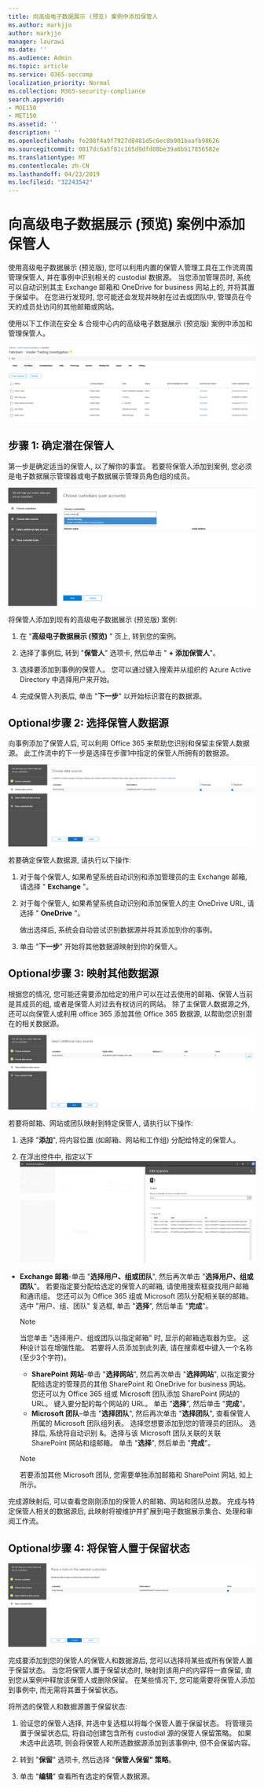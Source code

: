 ```yaml
---
title: 向高级电子数据展示 (预览) 案例中添加保管人
ms.author: markjjo
author: markjjo
manager: laurawi
ms.date: ''
ms.audience: Admin
ms.topic: article
ms.service: O365-seccomp
localization_priority: Normal
ms.collection: M365-security-compliance
search.appverid:
- MOE150
- MET150
ms.assetid: ''
description: ''
ms.openlocfilehash: fe208f4a9f7927d8481d5c6ec8b901baafb98626
ms.sourcegitcommit: 0017dc6a5f81c165d9dfd88be39a6bb17856582e
ms.translationtype: MT
ms.contentlocale: zh-CN
ms.lasthandoff: 04/23/2019
ms.locfileid: "32243542"
---
```

# <a name="add-custodians-to-an-advanced-ediscovery-preview-case"></a>向高级电子数据展示 (预览) 案例中添加保管人

使用高级电子数据展示 (预览版), 您可以利用内置的保管人管理工具在工作流周围管理保管人, 并在事例中识别相关的 custodial 数据源。 当您添加管理员时, 系统可以自动识别其主 Exchange 邮箱和 OneDrive for business 网站上的, 并将其置于保留中。 在您进行发现时, 您可能还会发现并映射在过去或团队中, 管理员在今天的成员处访问的其他邮箱或网站。

使用以下工作流在安全 & 合规中心内的高级电子数据展示 (预览版) 案例中添加和管理保管人。 

![保管人管理选项卡](../media/CustodianMgtPage.png)


## <a name="step-1-identify-potential-custodians"></a>步骤 1: 确定潜在保管人

第一步是确定适当的保管人, 以了解你的事宜。 若要将保管人添加到案例, 您必须是电子数据展示管理器或电子数据展示管理员角色组的成员。   

![确定潜在保管人](../media/AddCustodianStep1.png)

将保管人添加到现有的高级电子数据展示 (预览版) 案例:

1. 在 "**高级电子数据展示 (预览)** " 页上, 转到您的案例。
 
2. 选择了事例后, 转到 "**保管人**" 选项卡, 然后单击 " **+ 添加保管人**"。 
 
3. 选择要添加到事例的保管人。 您可以通过键入搜索并从组织的 Azure Active Directory 中选择用户来开始。
 
4. 完成保管人列表后, 单击 "**下一步**" 以开始标识潜在的数据源。 
  
## <a name="optional-step-2-select-custodian-data-sources"></a>Optional步骤 2: 选择保管人数据源

向事例添加了保管人后, 可以利用 Office 365 来帮助您识别和保留主保管人数据源。 此工作流中的下一步是选择在步骤1中指定的保管人所拥有的数据源。 

![选择 Custodial 数据源](../media/AddCustodianStep2.png)

若要确定保管人数据源, 请执行以下操作: 

1. 对于每个保管人, 如果希望系统自动识别和添加管理员的主 Exchange 邮箱, 请选择 " **Exchange** "。 
 
2. 对于每个保管人, 如果希望系统自动识别和添加保管人的主 OneDrive URL, 请选择 " **OneDrive** "。 

    做出选择后, 系统会自动尝试识别数据源并将其添加到你的事例。
 
4. 单击 "**下一步**" 开始将其他数据源映射到你的保管人。

## <a name="optional-step-3-map-additional-data-sources"></a>Optional步骤 3: 映射其他数据源

根据您的情况, 您可能还需要添加给定的用户可以在过去使用的邮箱、保管人当前是其成员的组, 或者是保管人对过去有权访问的网站。 除了主保管人数据源之外, 还可以向保管人或利用 office 365 添加其他 Office 365 数据源, 以帮助您识别潜在的相关数据源。 

![映射其他数据源](../media/AddCustodianStep3.PNG)

若要将邮箱、网站或团队映射到特定保管人, 请执行以下操作:
1. 选择 "**添加**", 将内容位置 (如邮箱、网站和工作组) 分配给特定的保管人。 

2. 在浮出控件中, 指定以下![内容: 映射数据源](../media/AddCustodianStep4.PNG)
  -  **Exchange 邮箱**-单击 "**选择用户、组或团队**", 然后再次单击 "**选择用户、组或团队**"。 若要指定要分配给选定的保管人的邮箱, 请使用搜索框查找用户邮箱和通讯组。 您还可以为 Office 365 组或 Microsoft 团队分配相关联的邮箱。 选中 "用户、组、团队" 复选框, 单击 "**选择**", 然后单击 "**完成**"。

        > [!NOTE]
        > 当您单击 "选择用户、组或团队以指定邮箱" 时, 显示的邮箱选取器为空。 这种设计旨在增强性能。 若要将人员添加到此列表, 请在搜索框中键入一个名称 (至少3个字符)。
     
     - **SharePoint 网站**-单击 "**选择网站**", 然后再次单击 "**选择网站**", 以指定要分配给选定的管理员的其他 SharePoint 和 OneDrive for business 网站。 您还可以为 Office 365 组或 Microsoft 团队添加 SharePoint 网站的 URL。 键入要分配的每个网站的 URL。 单击 "**选择**", 然后单击 "**完成**"。
     - **Microsoft 团队**–单击 "**选择团队**", 然后再次单击 "**选择团队**", 查看保管人所属的 Microsoft 团队组列表。 选择您想要添加到您的管理员的团队。 选择后, 系统将自动识别 &。选择与该 Microsoft 团队关联的关联 SharePoint 网站和组邮箱。 单击 "**选择**", 然后单击 "**完成**"。
        
      > [!NOTE]
      > 若要添加其他 Microsoft 团队, 您需要单独添加邮箱和 SharePoint 网站, 如上所示。

完成源映射后, 可以查看您刚刚添加的保管人的邮箱、网站和团队总数。 完成与特定保管人相关的数据源后, 此映射将被维护并扩展到电子数据展示集合、处理和审阅工作流。 

## <a name="optional-step-4-place-custodians-on-hold"></a>Optional步骤 4: 将保管人置于保留状态

![就地保留](../media/AddCustodianStep5.PNG)

完成要添加到您的保管人的保管人和数据源后, 您可以选择将某些或所有保管人置于保留状态。 当您将保管人置于保留状态时, 映射到该用户的内容将一直保留, 直到您从案例中释放该保管人或删除保留。 在某些情况下, 您可能需要将保管人添加到事例中, 而无需将其置于保留状态。 

将所选的保管人和数据源置于保留状态:

1. 验证您的保管人选择, 并选中复选框以将每个保管人置于保留状态。 将管理员置于保留状态后, 将自动创建包含所有 custodial 源的保管人保留策略。 如果未选中此选项, 则会将保管人和所选数据源添加到该事例中, 但不会保留内容。

2. 转到 "**保留**" 选项卡, 然后选择 "**保管人保留" 策略**。 

3. 单击 "**编辑**" 查看所有选定的保管人数据源。

   
